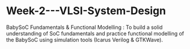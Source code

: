 # Week-2---VLSI-System-Design
BabySoC Fundamentals &amp; Functional Modelling : To build a solid understanding of SoC fundamentals and practice functional modelling of the BabySoC using simulation tools (Icarus Verilog &amp; GTKWave).
